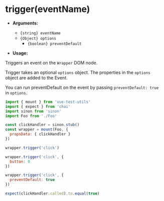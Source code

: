 # trigger(eventName)

- **Arguments:**
  - `{string} eventName`
  - `{Object} options` 
    - `{boolean} preventDefault`

- **Usage:**

Triggers an event on the `Wrapper` DOM node.

Trigger takes an optional `options` object. The properties in the `options` object are added to the Event.

You can run preventDefault on the event by passing `preventDefault: true` in `options`.

```js
import { mount } from 'vue-test-utils'
import { expect } from 'chai'
import sinon from 'sinon'
import Foo from './Foo'

const clickHandler = sinon.stub()
const wrapper = mount(Foo, {
  propsData: { clickHandler }
})

wrapper.trigger('click')

wrapper.trigger('click', {
  button: 0
})

wrapper.trigger('click', {
  preventDefault: true
})

expect(clickHandler.called).to.equal(true)
```
